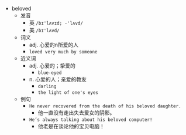- beloved
  - 发音
    - 英 `/bɪ'lʌvɪd; -'lʌvd/`
    - 美 `/bɪ'lʌvd/`
  - 词义
    - adj. 心爱的n所爱的人
    - `loved very much by someone`
  - 近义词
    - adj. 心爱的；挚爱的
      - `blue-eyed`
    - n. 心爱的人；亲爱的教友
      - `darling`
      - `the light of one's eyes`
  - 例句
    - `He never recovered from the death of his beloved daughter.`
      - 他一直没有走出失去爱女的阴影。
    - `He’s always talking about his beloved computer!`
      - 他老是在谈论他的宝贝电脑！

